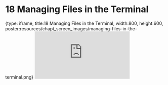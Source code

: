 # 18 Managing Files in the Terminal
 
{type: iframe, title:18 Managing Files in the Terminal, width:800, height:600, poster:resources/chapt_screen_images/managing-files-in-the-terminal.png}
![](https://datatrail-jhu.github.io/DataTrail/no_toc/managing-files-in-the-terminal.html)
 

 

